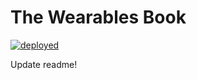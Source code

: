 # The Wearables Book

[![deployed](https://github.com/nicholasrosenorn/wearables-book/workflows/deployed/badge.svg)](https://github.com/nicholasrosenorn/wearables-book)

Update readme!
